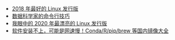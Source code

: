 * [2018 年最好的 Linux 发行版](https://linux.cn/article-10146-1.html)
* [数据科学家的命令行技巧](https://linux.cn/article-10342-1.html)
* [我眼中的 2020 年最漂亮的 Linux 发行版](https://mp.weixin.qq.com/s?__biz=MjM5NjQ4MjYwMQ==&mid=2664616637&idx=1&sn=6034efec8db54276eff7f63186055e30&chksm=bdcee9fb8ab960edc974e525ec3d5f58d249d7e7a343b9373d201a495fe1b5619e500185f397&mpshare=1&scene=1&srcid=&sharer_sharetime=1585364956989&sharer_shareid=49bb68e4d4ad9f65af077f4e54025da0#rd)
* [软件安装不上，可能是网速慢！Conda/R/pip/brew 等国内镜像大全](https://mp.weixin.qq.com/s?__biz=MzI5MTcwNjA4NQ==&mid=2247491983&idx=1&sn=2052e7a038f2db52eb282b88495a7dfd&chksm=ec0e2405db79ad13328e335dba7a20e1c645475e07b5cf4c7805a7cd17b6a37d6a96dd97b9ee&mpshare=1&scene=1&srcid=&sharer_sharetime=1585534695759&sharer_shareid=49bb68e4d4ad9f65af077f4e54025da0#rd)

